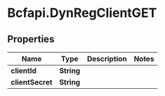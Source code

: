 # Bcfapi.DynRegClientGET

## Properties
Name | Type | Description | Notes
------------ | ------------- | ------------- | -------------
**clientId** | **String** |  | 
**clientSecret** | **String** |  | 


